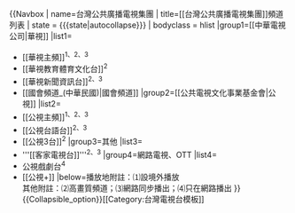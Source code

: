 <noinclude></noinclude>{{Navbox
| name=台灣公共廣播電視集團
| title=[[台灣公共廣播電視集團]]頻道列表
| state     = {{{state|autocollapse}}}
| bodyclass = hlist
|group1=[[中華電視公司|華視]]
|list1=
* [[華視主頻]]<sup>1、2、3</sup>
* [[華視教育體育文化台]]<sup>2</sup>
* [[華視新聞資訊台]]<sup>2、3</sup>
* [[國會頻道_(中華民國)|國會頻道]]
|group2=[[公共電視文化事業基金會|公視]]
|list2=
* [[公視主頻]]<sup>1、2、3</sup>
* [[公視台語台]]<sup>2、3</sup>
* [[公視3台]]<sup>2</sup>
|group3=其他
|list3=
* '''[[客家電視台]]'''<sup>2、3</sup>
|group4=網路電視、OTT
|list4=
* 公視戲劇台<sup>4</sup>
* [[公視+]]
|below=播放地附註：⑴設境外播放<br>其他附註：⑵高畫質頻道；⑶網路同步播出；⑷只在網路播出
}}<noinclude>
{{Collapsible_option}}[[Category:台灣電視台模板]]</noinclude>